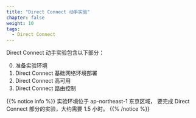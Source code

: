 ```yaml
---
title: "Direct Connect 动手实验"
chapter: false
weight: 10
tags:
  - Direct Connect
---
```



Direct Connect 动手实验包含以下部分：

0. 准备实验环境
1. Direct Connect 基础网络环境部署
2. Direct Connect 高可用
3. Direct Connect 路由控制

{{% notice info %}}
实验环境位于 ap-northeast-1 东京区域， 要完成 Direct Connect 部分的实验，大约需要 1.5 小时。
{{% /notice  %}}


